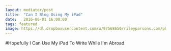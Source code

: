 ```yaml
---
layout: mediator/post
title:  "Can I Blog Using My iPad"
date:   2016-06-01 16:00:00
tags: featured
image: https://dl.dropboxusercontent.com/u/97568650/rileyparsons.com/photos/article-images/2014-08-29-welcome-to-jekyll/desktop.jpg
---
```

#Hopefully I Can Use My iPad To Write While I'm Abroad


